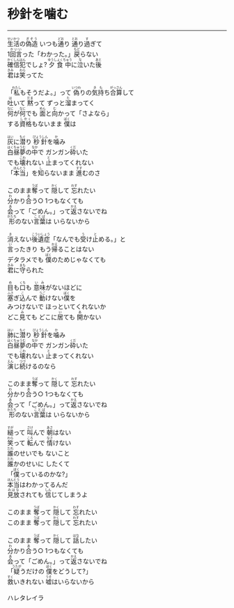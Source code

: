 # 秒針を噛む
---
<lyric>
<ruby>生活<rt>せいかつ</rt></ruby>の<ruby>偽造<rt>ぎぞう</rt></ruby> いつも<ruby>通<rt>どお</rt></ruby>り <ruby>通<rt>とお</rt></ruby>り<ruby>過<rt>す</rt></ruby>ぎて<br/>
1<ruby>回言<rt>かいい</rt></ruby>った「わかった。」<ruby>戻<rt>もど</rt></ruby>らない<br/>
<ruby>確信犯<rt>かくしんはん</rt></ruby>でしょ? <ruby>夕食中<rt>ゆうしょくちゅう</rt></ruby>に<ruby>泣<rt>な</rt></ruby>いた<ruby>後<rt>あと</rt></ruby><br/>
<ruby>君<rt>きみ</rt></ruby>は<ruby>笑<rt>わら</rt></ruby>ってた<br/>
<br/>
「<ruby>私<rt>わたし</rt></ruby>もそうだよ。」って <ruby>偽<rt>いつわ</rt></ruby>りの<ruby>気持<rt>きも</rt></ruby>ち<ruby>合算<rt>がっさん</rt></ruby>して<br/>
<ruby>吐<rt>は</rt></ruby>いて <ruby>黙<rt>だま</rt></ruby>って ずっと<ruby>溜<rt>た</rt></ruby>まってく<br/>
<ruby>何<rt>なに</rt></ruby>が<ruby>何<rt>なに</rt></ruby>でも <ruby>面<rt>めん</rt></ruby>と<ruby>向<rt>む</rt></ruby>かって「さよなら」<br/>
する<ruby>資格<rt>しかく</rt></ruby>もないまま <ruby>僕<rt>ぼく</rt></ruby>は<br/>
<br/>
<ruby>灰<rt>はい</rt></ruby>に<ruby>潜<rt>もぐ</rt></ruby>り <ruby>秒針<rt>びょうしん</rt></ruby>を<ruby>噛<rt>か</rt></ruby>み<br/>
<ruby>白昼夢<rt>はくちゅうむ</rt></ruby>の<ruby>中<rt>なか</rt></ruby>で ガンガン<ruby>砕<rt>くだ</rt></ruby>いた<br/>
でも<ruby>壊<rt>こわ</rt></ruby>れない <ruby>止<rt>と</rt></ruby>まってくれない<br/>
「<ruby>本当<rt>ほんとう</rt></ruby>」を<ruby>知<rt>し</rt></ruby>らないまま <ruby>進<rt>すす</rt></ruby>むのさ<br/>
<br/>
このまま<ruby>奪<rt>うば</rt></ruby>って <ruby>隠<rt>かく</rt></ruby>して <ruby>忘<rt>わす</rt></ruby>れたい<br/>
<ruby>分<rt>わ</rt></ruby>かり<ruby>合<rt>あ</rt></ruby>う○ 1つもなくても<br/>
<ruby>会<rt>あ</rt></ruby>って「ごめん。」って<ruby>返<rt>かえ</rt></ruby>さないでね<br/>
<ruby>形<rt>かたち</rt></ruby>のない<ruby>言葉<rt>ことば</rt></ruby>は いらないから<br/>
<br/>
<ruby>消<rt>き</rt></ruby>えない<ruby>後遺症<rt>こういしょう</rt></ruby>「なんでも<ruby>受<rt>う</rt></ruby>け<ruby>止<rt>と</rt></ruby>める。」と<br/>
<ruby>言<rt>い</rt></ruby>ったきり もう<ruby>帰<rt>かえ</rt></ruby>ることはない<br/>
デタラメでも <ruby>僕<rt>ぼく</rt></ruby>のためじゃなくても<br/>
<ruby>君<rt>きみ</rt></ruby>に<ruby>守<rt>まも</rt></ruby>られた<br/>
<br/>
<ruby>目<rt>め</rt></ruby>も<ruby>口<rt>くち</rt></ruby>も <ruby>意味<rt>いみ</rt></ruby>がないほどに<br/>
<ruby>塞<rt>ふさ</rt></ruby>ぎ<ruby>込<rt>こ</rt></ruby>んで <ruby>動<rt>うご</rt></ruby>けない<ruby>僕<rt>ぼく</rt></ruby>を<br/>
みつけないで ほっといてくれないか<br/>
どこ<ruby>見<rt>み</rt></ruby>ても どこに<ruby>居<rt>い</rt></ruby>ても <ruby>開<rt>あ</rt></ruby>かない<br/>
<br/>
<ruby>肺<rt>はい</rt></ruby>に<ruby>潜<rt>もぐ</rt></ruby>り <ruby>秒針<rt>びょうしん</rt></ruby>を<ruby>噛<rt>か</rt></ruby>み<br/>
<ruby>白昼夢<rt>はくちゅうむ</rt></ruby>の<ruby>中<rt>なか</rt></ruby>で ガンガン<ruby>砕<rt>くだ</rt></ruby>いた<br/>
でも<ruby>壊<rt>こわ</rt></ruby>れない <ruby>止<rt>と</rt></ruby>まってくれない<br/>
<ruby>演<rt>えん</rt></ruby>じ<ruby>続<rt>つづ</rt></ruby>けるのなら<br/>
<br/>
このまま<ruby>奪<rt>うば</rt></ruby>って <ruby>隠<rt>かく</rt></ruby>して <ruby>忘<rt>わす</rt></ruby>れたい<br/>
<ruby>分<rt>わ</rt></ruby>かり<ruby>合<rt>あ</rt></ruby>う○ 1つもなくても<br/>
<ruby>会<rt>あ</rt></ruby>って「ごめん。」って<ruby>返<rt>かえ</rt></ruby>さないでね<br/>
<ruby>形<rt>かたち</rt></ruby>のない<ruby>言葉<rt>ことば</rt></ruby>は いらないから<br/>
<br/>
<ruby>縋<rt>すが</rt></ruby>って <ruby>叫<rt>さけ</rt></ruby>んで <ruby>朝<rt>あさ</rt></ruby>はない<br/>
<ruby>笑<rt>わら</rt></ruby>って <ruby>転<rt>ころ</rt></ruby>んで <ruby>情<rt>なさ</rt></ruby>けない<br/>
<ruby>誰<rt>だれ</rt></ruby>のせいでも ないこと<br/>
<ruby>誰<rt>だれ</rt></ruby>かのせいに したくて<br/>
「<ruby>僕<rt>ぼく</rt></ruby>っているのかな?」<br/>
<ruby>本当<rt>ほんとう</rt></ruby>はわかってるんだ<br/>
<ruby>見放<rt>みはな</rt></ruby>されても <ruby>信<rt>しん</rt></ruby>じてしまうよ<br/>
<br/>
このまま <ruby>奪<rt>うば</rt></ruby>って <ruby>隠<rt>かく</rt></ruby>して <ruby>忘<rt>わす</rt></ruby>れたい<br/>
このまま <ruby>奪<rt>うば</rt></ruby>って <ruby>隠<rt>かく</rt></ruby>して <ruby>忘<rt>わす</rt></ruby>れたい<br/>
<br/>
このまま <ruby>奪<rt>うば</rt></ruby>って <ruby>隠<rt>かく</rt></ruby>して <ruby>話<rt>はな</rt></ruby>したい<br/>
<ruby>分<rt>わ</rt></ruby>かり<ruby>合<rt>あ</rt></ruby>う○ 1つもなくても<br/>
<ruby>会<rt>あ</rt></ruby>って「ごめん。」って<ruby>返<rt>かえ</rt></ruby>さないでね<br/>
「<ruby>疑<rt>うたが</rt></ruby>うだけの <ruby>僕<rt>ぼく</rt></ruby>をどうして?」<br/>
<ruby>救<rt>すく</rt></ruby>いきれない <ruby>嘘<rt>うそ</rt></ruby>はいらないから<br/>
<br/>
ハレタレイラ<br/>
<br/>
<br/>
</lyric>
